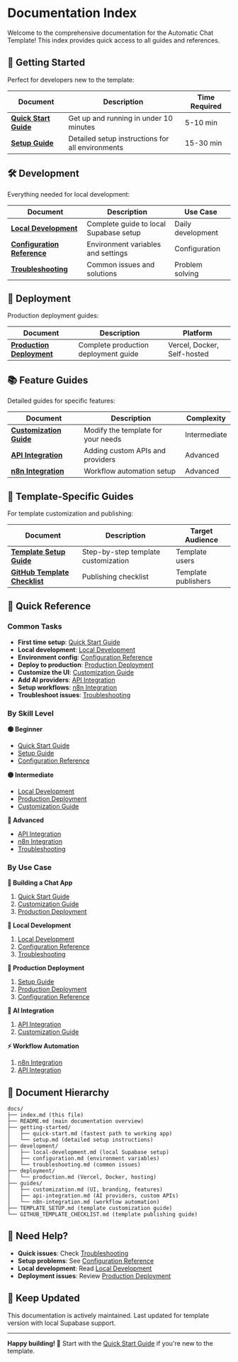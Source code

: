 # Documentation Index

Welcome to the comprehensive documentation for the Automatic Chat Template! This index provides quick access to all guides and references.

## 🚀 Getting Started

Perfect for developers new to the template:

| Document                                                  | Description                                      | Time Required |
| --------------------------------------------------------- | ------------------------------------------------ | ------------- |
| **[Quick Start Guide](./getting-started/quick-start.md)** | Get up and running in under 10 minutes           | 5-10 min      |
| **[Setup Guide](./getting-started/setup.md)**             | Detailed setup instructions for all environments | 15-30 min     |

## 🛠️ Development

Everything needed for local development:

| Document                                                      | Description                            | Use Case          |
| ------------------------------------------------------------- | -------------------------------------- | ----------------- |
| **[Local Development](./development/local-development.md)**   | Complete guide to local Supabase setup | Daily development |
| **[Configuration Reference](./development/configuration.md)** | Environment variables and settings     | Configuration     |
| **[Troubleshooting](./development/troubleshooting.md)**       | Common issues and solutions            | Problem solving   |

## 🚀 Deployment

Production deployment guides:

| Document                                                | Description                          | Platform                    |
| ------------------------------------------------------- | ------------------------------------ | --------------------------- |
| **[Production Deployment](./deployment/production.md)** | Complete production deployment guide | Vercel, Docker, Self-hosted |

## 📚 Feature Guides

Detailed guides for specific features:

| Document                                             | Description                        | Complexity   |
| ---------------------------------------------------- | ---------------------------------- | ------------ |
| **[Customization Guide](./guides/customization.md)** | Modify the template for your needs | Intermediate |
| **[API Integration](./guides/api-integration.md)**   | Adding custom APIs and providers   | Advanced     |
| **[n8n Integration](./guides/n8n-integration.md)**   | Workflow automation setup          | Advanced     |

## 🎯 Template-Specific Guides

For template customization and publishing:

| Document                                                        | Description                         | Target Audience     |
| --------------------------------------------------------------- | ----------------------------------- | ------------------- |
| **[Template Setup Guide](./TEMPLATE_SETUP.md)**                 | Step-by-step template customization | Template users      |
| **[GitHub Template Checklist](./GITHUB_TEMPLATE_CHECKLIST.md)** | Publishing checklist                | Template publishers |

## 🔗 Quick Reference

### Common Tasks

- **First time setup**: [Quick Start Guide](./getting-started/quick-start.md)
- **Local development**: [Local Development](./development/local-development.md)
- **Environment config**: [Configuration Reference](./development/configuration.md)
- **Deploy to production**: [Production Deployment](./deployment/production.md)
- **Customize the UI**: [Customization Guide](./guides/customization.md)
- **Add AI providers**: [API Integration](./guides/api-integration.md)
- **Setup workflows**: [n8n Integration](./guides/n8n-integration.md)
- **Troubleshoot issues**: [Troubleshooting](./development/troubleshooting.md)

### By Skill Level

**🟢 Beginner**

- [Quick Start Guide](./getting-started/quick-start.md)
- [Setup Guide](./getting-started/setup.md)
- [Configuration Reference](./development/configuration.md)

**🟡 Intermediate**

- [Local Development](./development/local-development.md)
- [Production Deployment](./deployment/production.md)
- [Customization Guide](./guides/customization.md)

**🔴 Advanced**

- [API Integration](./guides/api-integration.md)
- [n8n Integration](./guides/n8n-integration.md)
- [Troubleshooting](./development/troubleshooting.md)

### By Use Case

**📱 Building a Chat App**

1. [Quick Start Guide](./getting-started/quick-start.md)
2. [Customization Guide](./guides/customization.md)
3. [Production Deployment](./deployment/production.md)

**🔧 Local Development**

1. [Local Development](./development/local-development.md)
2. [Configuration Reference](./development/configuration.md)
3. [Troubleshooting](./development/troubleshooting.md)

**🚀 Production Deployment**

1. [Setup Guide](./getting-started/setup.md)
2. [Production Deployment](./deployment/production.md)
3. [Configuration Reference](./development/configuration.md)

**🤖 AI Integration**

1. [API Integration](./guides/api-integration.md)
2. [Customization Guide](./guides/customization.md)

**⚡ Workflow Automation**

1. [n8n Integration](./guides/n8n-integration.md)
2. [API Integration](./guides/api-integration.md)

## 📖 Document Hierarchy

```
docs/
├── index.md (this file)
├── README.md (main documentation overview)
├── getting-started/
│   ├── quick-start.md (fastest path to working app)
│   └── setup.md (detailed setup instructions)
├── development/
│   ├── local-development.md (local Supabase setup)
│   ├── configuration.md (environment variables)
│   └── troubleshooting.md (common issues)
├── deployment/
│   └── production.md (Vercel, Docker, hosting)
├── guides/
│   ├── customization.md (UI, branding, features)
│   ├── api-integration.md (AI providers, custom APIs)
│   └── n8n-integration.md (workflow automation)
├── TEMPLATE_SETUP.md (template customization guide)
└── GITHUB_TEMPLATE_CHECKLIST.md (template publishing guide)
```

## 🛟 Need Help?

- **Quick issues**: Check [Troubleshooting](./development/troubleshooting.md)
- **Setup problems**: See [Configuration Reference](./development/configuration.md)
- **Local development**: Read [Local Development](./development/local-development.md)
- **Deployment issues**: Review [Production Deployment](./deployment/production.md)

## 🔄 Keep Updated

This documentation is actively maintained. Last updated for template version with local Supabase support.

---

**Happy building! 🚀** Start with the [Quick Start Guide](./getting-started/quick-start.md) if you're new to the template.
